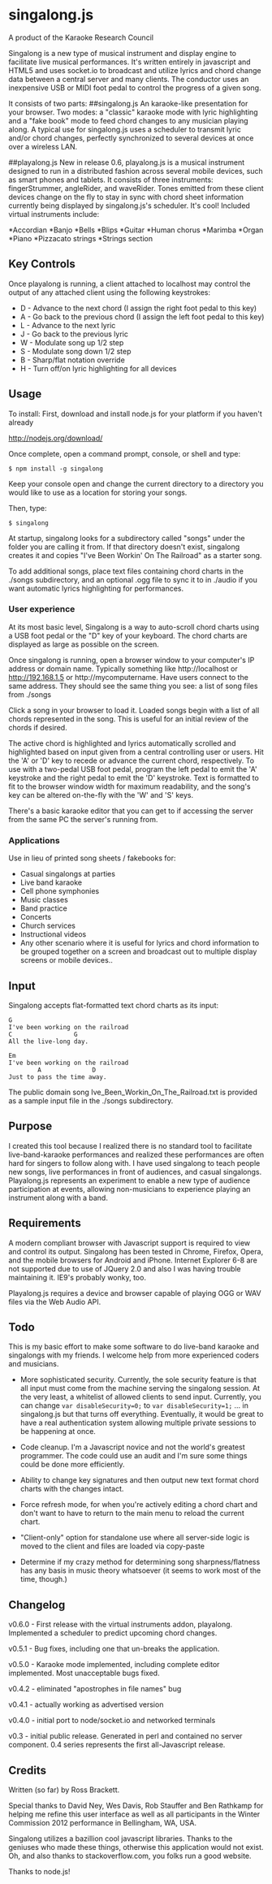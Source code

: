 # singalong.js
A product of the Karaoke Research Council

Singalong is a new type of musical instrument and display engine to facilitate live musical performances. It's written entirely in javascript and HTML5 and uses socket.io to broadcast and utilize lyrics and chord change data between a central server and many clients. The conductor uses an inexpensive USB or MIDI foot pedal to control the progress of a given song.

It consists of two parts:
##singalong.js
An karaoke-like presentation for your browser. Two modes: a "classic" karaoke mode with lyric highlighting and a "fake book" mode to feed chord changes to any musician playing along. A typical use for singalong.js uses a scheduler to transmit lyric and/or chord changes, perfectly synchronized to several devices at once over a wireless LAN.

##playalong.js
New in release 0.6, playalong.js is a musical instrument designed to run in a distributed fashion across several mobile devices, such as smart phones and tablets. It consists of three instruments: fingerStrummer, angleRider, and waveRider. Tones emitted from these client devices change on the fly to stay in sync with chord sheet information currently being displayed by singalong.js's scheduler. It's cool! Included virtual instruments include:

*Accordian
*Banjo
*Bells
*Blips
*Guitar
*Human chorus
*Marimba
*Organ
*Piano
*Pizzacato strings
*Strings section

## Key Controls
Once playalong is running, a client attached to localhost may control the output of any attached client using the following keystrokes:

* D - Advance to the next chord (I assign the right foot pedal to this key) 
* A - Go back to the previous chord (I assign the left foot pedal to this key) 
* L - Advance to the next lyric
* J - Go back to the previous lyric 
* W - Modulate song up 1/2 step 
* S - Modulate song down 1/2 step 
* B - Sharp/flat notation override 
* H - Turn off/on lyric highlighting for all devices

## Usage 
To install:
First, download and install node.js for your platform if you haven't already 

http://nodejs.org/download/

Once complete, open a command prompt, console, or shell and type:

```$ npm install -g singalong```

Keep your console open and change the current directory to a directory you would like to use as a location for storing your songs.

Then, type:
 
```$ singalong```

At startup, singalong looks for a subdirectory called "songs" under the folder you are calling it from. If that directory doesn't exist, singalong creates it and copies "I've Been Workin' On The Railroad" as a starter song.

To add additional songs, place text files containing chord charts in the ./songs subdirectory, and an optional .ogg file to sync it to in ./audio if you want automatic lyrics highlighting for performances.


### User experience
At its most basic level, Singalong is a way to auto-scroll chord charts using a USB foot pedal or the "D" key of your keyboard.  The chord charts are displayed as large as possible on the screen.

Once singalong is running, open a browser window to your computer's IP address or domain name.  Typically something like http://localhost or http://192.168.1.5 or http://mycomputername.  Have users connect to the same address. They should see the same thing you see: a list of song files from ./songs

Click a song in your browser to load it.  Loaded songs begin with a list of all chords represented in the song. This is useful for an initial review of the chords if desired.

The active chord is highlighted and lyrics automatically scrolled and highlighted based on input given from a central controlling user or users. Hit the 'A' or 'D' key to recede or advance the current chord, respectively. To use with a two-pedal USB foot pedal, program the left pedal to emit the 'A' keystroke and the right pedal to emit the 'D' keystroke. Text is formatted to fit to the browser window width for maximum readability, and the song's key can be altered on-the-fly with the 'W' and 'S' keys. 

There's a basic karaoke editor that you can get to if accessing the server from the same PC the server's running from.

### Applications
Use in lieu of printed song sheets / fakebooks for:
* Casual singalongs at parties
* Live band karaoke
* Cell phone symphonies
* Music classes
* Band practice
* Concerts
* Church services
* Instructional videos
* Any other scenario where it is useful for lyrics and chord information to be grouped together on a screen and broadcast out to multiple display screens or mobile devices..


## Input
Singalong accepts flat-formatted text chord charts as its input:

```
G
I've been working on the railroad
C                 G
All the live-long day.

Em
I've been working on the railroad
        A              D
Just to pass the time away.
```

The public domain song Ive_Been_Workin_On_The_Railroad.txt is provided as a sample input file in the ./songs subdirectory.

## Purpose
I created this tool because I realized there is no standard tool to facilitate live-band-karaoke performances and realized these performances are often hard for singers to follow along with. I have used singalong to teach people new songs, live performances in front of audiences, and casual singalongs. Playalong.js represents an experiment to enable a new type of audience participation at events, allowing non-musicians to experience playing an instrument along with a band.

## Requirements 
A modern compliant browser with Javascript support is required to view and  control its output. Singalong has been tested in Chrome, Firefox, Opera, and the mobile browsers for Android and iPhone. Internet Explorer 6-8 are not supported due to use of JQuery 2.0 and also I was having trouble maintaining it. IE9's probably wonky, too.

Playalong.js requires a device and browser capable of playing OGG or WAV files via the Web Audio API.

## Todo 
This is my basic effort to make some software to do live-band karaoke and singalongs with my friends. I welcome help from more experienced coders and musicians.

* More sophisticated security. Currently, the sole security feature is that all input must come from the machine serving the singalong session. At the very least, a whitelist of allowed clients to send input. Currently, you can change 
```var disableSecurity=0;```
to
```var disableSecurity=1;```
... in singalong.js but that turns off everything. Eventually, it would be great to have a real authentication system allowing multiple private sessions to be happening at once.

* Code cleanup. I'm a Javascript novice and not the world's greatest programmer. The code could use an audit and I'm sure some things could be done more efficiently.

* Ability to change key signatures and then output new text format chord charts with the changes intact.

* Force refresh mode, for when you're actively editing a chord chart and don't want to have to return to the main menu to reload the current chart.

* "Client-only" option for standalone use where all server-side logic is moved to the client and files are loaded via copy-paste

* Determine if my crazy method for determining song sharpness/flatness has any basis in music theory whatsoever (it seems to work most of the time, though.)

## Changelog 
v0.6.0 - First release with the virtual instruments addon, playalong. Implemented a scheduler to predict upcoming chord changes.

v0.5.1 - Bug fixes, including one that un-breaks the application.

v0.5.0 - Karaoke mode implemented, including complete editor implemented. Most unacceptable bugs fixed.

v0.4.2 - eliminated "apostrophes in file names" bug

v0.4.1 - actually working as advertised version

v0.4.0 - initial port to node/socket.io and networked terminals

v0.3 - initial public release. Generated in perl and contained no server component. 0.4 series represents the first all-Javascript release.

## Credits
Written (so far) by Ross Brackett.

Special thanks to David Ney, Wes Davis, Rob Stauffer and Ben Rathkamp for helping me refine this user interface as well as all participants in the Winter Commission 2012 performance in Bellingham, WA, USA.

Singalong utilizes a bazillion cool javascript libraries. Thanks to the geniuses who made these things, otherwise this application would not exist. Oh, and also thanks to stackoverflow.com, you folks run a good website.

Thanks to node.js!
